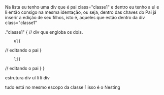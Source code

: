 Na lista eu tenho uma div que é pai
 class="classe1" e dentro eu tenho a ul e li então consigo na mesma identação, ou seja, dentro das chaves do Pai já inserir a edição de seu filhos, isto é, aqueles que estão dentro da div class="classe1" 

."classe1" { // div que engloba os dois. 
        
        ul{
// editando o pai
        }   

        li{
// editando o pai
        }
 }

 estrutura
         div
                ul
                     li
                     li
          div

 tudo está no mesmo escopo  da classe 1 isso é o Nesting
